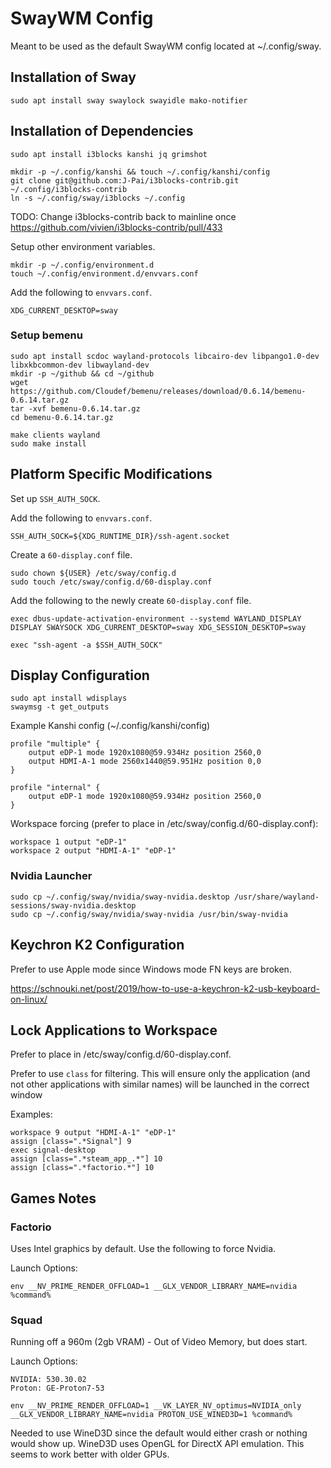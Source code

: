 # SwayWM Config
Meant to be used as the default SwayWM config located at ~/.config/sway.

## Installation of Sway

```shell
sudo apt install sway swaylock swayidle mako-notifier
```

## Installation of Dependencies

```shell
sudo apt install i3blocks kanshi jq grimshot
```

```shell
mkdir -p ~/.config/kanshi && touch ~/.config/kanshi/config
git clone git@github.com:J-Pai/i3blocks-contrib.git ~/.config/i3blocks-contrib
ln -s ~/.config/sway/i3blocks ~/.config
```

TODO: Change i3blocks-contrib back to mainline once https://github.com/vivien/i3blocks-contrib/pull/433

Setup other environment variables.

```shell
mkdir -p ~/.config/environment.d
touch ~/.config/environment.d/envvars.conf
```

Add the following to `envvars.conf`.

```shell
XDG_CURRENT_DESKTOP=sway
```

### Setup bemenu

```shell
sudo apt install scdoc wayland-protocols libcairo-dev libpango1.0-dev libxkbcommon-dev libwayland-dev
mkdir -p ~/github && cd ~/github
wget https://github.com/Cloudef/bemenu/releases/download/0.6.14/bemenu-0.6.14.tar.gz
tar -xvf bemenu-0.6.14.tar.gz
cd bemenu-0.6.14.tar.gz

make clients wayland
sudo make install
```

## Platform Specific Modifications

Set up `SSH_AUTH_SOCK`.

Add the following to `envvars.conf`.

```shell
SSH_AUTH_SOCK=${XDG_RUNTIME_DIR}/ssh-agent.socket
```

Create a `60-display.conf` file.

```shell
sudo chown ${USER} /etc/sway/config.d
sudo touch /etc/sway/config.d/60-display.conf
```

Add the following to the newly create `60-display.conf` file.

```shell
exec dbus-update-activation-environment --systemd WAYLAND_DISPLAY DISPLAY SWAYSOCK XDG_CURRENT_DESKTOP=sway XDG_SESSION_DESKTOP=sway

exec "ssh-agent -a $SSH_AUTH_SOCK"
```

## Display Configuration

```shell
sudo apt install wdisplays
swaymsg -t get_outputs
```

Example Kanshi config (~/.config/kanshi/config)

```shell
profile "multiple" {
	output eDP-1 mode 1920x1080@59.934Hz position 2560,0
	output HDMI-A-1 mode 2560x1440@59.951Hz position 0,0
}

profile "internal" {
	output eDP-1 mode 1920x1080@59.934Hz position 2560,0
}
```

Workspace forcing (prefer to place in /etc/sway/config.d/60-display.conf):

```shell
workspace 1 output "eDP-1"
workspace 2 output "HDMI-A-1" "eDP-1"
```
### Nvidia Launcher

```shell
sudo cp ~/.config/sway/nvidia/sway-nvidia.desktop /usr/share/wayland-sessions/sway-nvidia.desktop
sudo cp ~/.config/sway/nvidia/sway-nvidia /usr/bin/sway-nvidia
```

## Keychron K2 Configuration

Prefer to use Apple mode since Windows mode FN keys are broken.

https://schnouki.net/post/2019/how-to-use-a-keychron-k2-usb-keyboard-on-linux/

## Lock Applications to Workspace

Prefer to place in /etc/sway/config.d/60-display.conf.

Prefer to use `class` for filtering. This will ensure only the application
(and not other applications with similar names) will be launched in the correct window

Examples:

```shell
workspace 9 output "HDMI-A-1" "eDP-1"
assign [class=".*Signal"] 9
exec signal-desktop
assign [class=".*steam_app_.*"] 10
assign [class=".*factorio.*"] 10
```

## Games Notes

### Factorio

Uses Intel graphics by default. Use the following to force Nvidia.

Launch Options:

```shell
env __NV_PRIME_RENDER_OFFLOAD=1 __GLX_VENDOR_LIBRARY_NAME=nvidia %command%
```

### Squad

Running off a 960m (2gb VRAM) - Out of Video Memory, but does start.

Launch Options:

```shell
NVIDIA: 530.30.02
Proton: GE-Proton7-53

env __NV_PRIME_RENDER_OFFLOAD=1 __VK_LAYER_NV_optimus=NVIDIA_only __GLX_VENDOR_LIBRARY_NAME=nvidia PROTON_USE_WINED3D=1 %command%
```

Needed to use WineD3D since the default would either crash or nothing would show up. WineD3D uses OpenGL for DirectX API emulation. This seems to work better with older GPUs.
